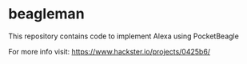 # beagleman
This repository contains code to implement Alexa using PocketBeagle

For more info visit: https://www.hackster.io/projects/0425b6/
